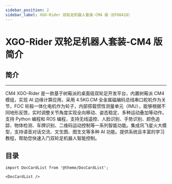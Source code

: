 ```yaml
---
sidebar_position: 2
sidebar_label: XGO-Rider 双轮足机器人套装-CM4 版（EF08418）
---
```


# XGO-Rider 双轮足机器人套装-CM4 版简介

## 简介
---

CM4 XGO-Rider 是一款基于树莓派的桌面级双轮足开发平台，内置树莓派 CM4 模组，实现 AI 边缘计算应用，采用 4.5KG.CM 全金属磁编码总线串口舵机作为关节，FOC 轮毂一体化电机作为轮子，内部搭载惯性测量单元（IMU），能够根据不同地形反馈，实时调整关节角度实现全向移动、姿态稳定、多种运动叠加等动作。支持 Python 编程和 ROS 编程，支持无线遥控、人脸识别、手势识别、颜色追踪、物体检测、车牌识别、二维码运动控制等一系列智能功能。集成讯飞星火大模型，支持语音对话交流、文生图、图生文等多种 AI 功能。提供系统且丰富的学习教程，帮助您快速入门双轮足机器人智能控制。

## 目录

```mdx-code-block
import DocCardList from '@theme/DocCardList';

<DocCardList />
```
